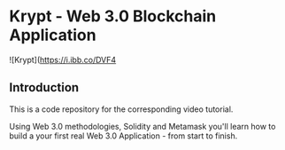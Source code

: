# Krypt - Web 3.0 Blockchain Application
![Krypt](https://i.ibb.co/DVF4
## Introduction
This is a code repository for the corresponding video tutorial.

Using Web 3.0 methodologies, Solidity and Metamask you'll learn how to build a your first real Web 3.0 Application - from start to finish.
